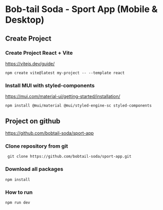 

# Bob-tail Soda - Sport App (Mobile & Desktop)

## Create Project 

### Create Project React + Vite 
https://vitejs.dev/guide/

`npm create vite@latest my-project -- --template react`


### Install MUI with styled-components
https://mui.com/material-ui/getting-started/installation/

`npm install @mui/material @mui/styled-engine-sc styled-components`




## Project on github 
https://github.com/bobtail-soda/sport-app

### Clone repository from git
` git clone https://github.com/bobtail-soda/sport-app.git` 

### Download all packages
`npm install`

### How to run
`npm run dev`